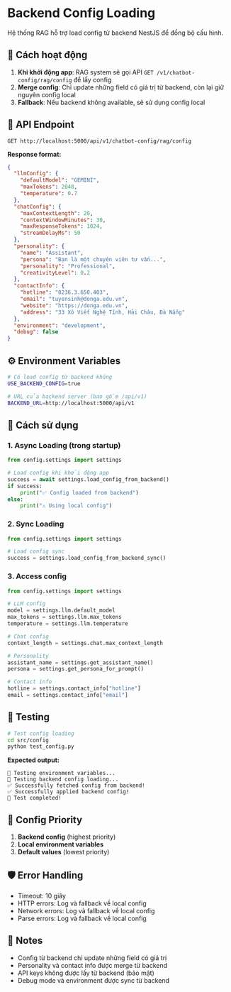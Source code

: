 # Backend Config Loading

Hệ thống RAG hỗ trợ load config từ backend NestJS để đồng bộ cấu hình.

## 🔧 Cách hoạt động

1. **Khi khởi động app**: RAG system sẽ gọi API `GET /v1/chatbot-config/rag/config` để lấy config
2. **Merge config**: Chỉ update những field có giá trị từ backend, còn lại giữ nguyên config local
3. **Fallback**: Nếu backend không available, sẽ sử dụng config local

## 📡 API Endpoint

```
GET http://localhost:5000/api/v1/chatbot-config/rag/config
```

**Response format:**
```json
{
  "llmConfig": {
    "defaultModel": "GEMINI",
    "maxTokens": 2048,
    "temperature": 0.7
  },
  "chatConfig": {
    "maxContextLength": 20,
    "contextWindowMinutes": 30,
    "maxResponseTokens": 1024,
    "streamDelayMs": 50
  },
  "personality": {
    "name": "Assistant",
    "persona": "Bạn là một chuyên viên tư vấn...",
    "personality": "Professional",
    "creativityLevel": 0.2
  },
  "contactInfo": {
    "hotline": "0236.3.650.403",
    "email": "tuyensinh@donga.edu.vn",
    "website": "https://donga.edu.vn",
    "address": "33 Xô Viết Nghệ Tĩnh, Hải Châu, Đà Nẵng"
  },
  "environment": "development",
  "debug": false
}
```

## ⚙️ Environment Variables

```bash
# Có load config từ backend không
USE_BACKEND_CONFIG=true

# URL của backend server (bao gồm /api/v1)
BACKEND_URL=http://localhost:5000/api/v1
```

## 🚀 Cách sử dụng

### 1. Async Loading (trong startup)
```python
from config.settings import settings

# Load config khi khởi động app
success = await settings.load_config_from_backend()
if success:
    print("✅ Config loaded from backend")
else:
    print("⚠️ Using local config")
```

### 2. Sync Loading
```python
from config.settings import settings

# Load config sync
success = settings.load_config_from_backend_sync()
```

### 3. Access config
```python
from config.settings import settings

# LLM config
model = settings.llm.default_model
max_tokens = settings.llm.max_tokens
temperature = settings.llm.temperature

# Chat config
context_length = settings.chat.max_context_length

# Personality
assistant_name = settings.get_assistant_name()
persona = settings.get_persona_for_prompt()

# Contact info
hotline = settings.contact_info["hotline"]
email = settings.contact_info["email"]
```

## 🧪 Testing

```bash
# Test config loading
cd src/config
python test_config.py
```

**Expected output:**
```
🧪 Testing environment variables...
🧪 Testing backend config loading...
✅ Successfully fetched config from backend!
✅ Successfully applied backend config!
🎉 Test completed!
```

## 🔄 Config Priority

1. **Backend config** (highest priority)
2. **Local environment variables**
3. **Default values** (lowest priority)

## 🛡️ Error Handling

- Timeout: 10 giây
- HTTP errors: Log và fallback về local config
- Network errors: Log và fallback về local config
- Parse errors: Log và fallback về local config

## 📝 Notes

- Config từ backend chỉ update những field có giá trị
- Personality và contact info được merge từ backend
- API keys không được lấy từ backend (bảo mật)
- Debug mode và environment được sync từ backend 